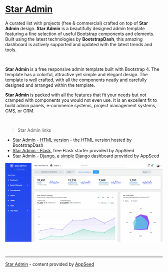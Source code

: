 # [Star Admin](https://appseed.us/admin-dashboards/django-star-admin)

A curated list with projects (free & commercial) crafted on top of **Star Admin** design. **Star Admin** is a beautifully designed admin template featuring a fine selection of useful Bootstrap components and elements. Built using the latest technologies by **BootstrapDash**, this amazing dashboard is actively supported and updated with the latest trends and tools. 

<br />

**Star Admin** is a free responsive admin template built with Bootstrap 4. The template has a colorful, attractive yet simple and elegant design. The template is well crafted, with all the components neatly and carefully designed and arranged within the template.

**Star Admin** is packed with all the features that fit your needs but not cramped with components you would not even use. It is an excellent fit to build admin panels, e-commerce systems, project management systems, CMS, or CRM.

<br />

> Star Admin links

- [Star Admin - HTML version](https://www.bootstrapdash.com/product/star-admin-free/) - the HTML version hosted by BootstrapDash
- [Star Admin - Flask](https://appseed.us/admin-dashboards/flask-dashboard-staradmin), free Flask starter provided by AppSeed
- [Star Admin - Django](https://appseed.us/admin-dashboards/django-star-admin), a simple Django dashboard provided by AppSeed

![Star Admin - Free admin dashboard provided by BootstrapDash.](https://raw.githubusercontent.com/admin-dashboards/free-dashboard-staradmin/master/media/free-dashboard-staradmin-intro.gif)

<br />

---
[Star Admin](https://appseed.us/star-admin) - content provided by [AppSeed](https://appseed.us)
